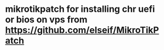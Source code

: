 # mikrotikpatch for installing chr uefi or bios on vps  from https://github.com/elseif/MikroTikPatch
